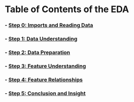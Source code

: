 # Table of Contents of the EDA
### -  [Step 0: Imports and Reading Data](#step0)
### -  [Step 1: Data Understanding](#step1)
### -  [Step 2: Data Preparation](#step2)
### -  [Step 3: Feature Understanding](#step3)
### -  [Step 4: Feature Relationships](#step4)
### -  [Step 5: Conclusion and Insight](#step5)